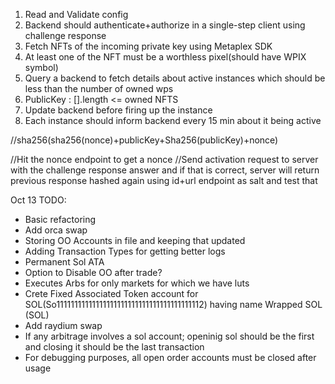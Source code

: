 1. Read and Validate config
2. Backend should authenticate+authorize in a single-step client using challenge response
3. Fetch NFTs of the incoming private key using Metaplex SDK
4. At least one of the NFT must be a worthless pixel(should have WPIX symbol)
5. Query a backend to fetch details about active instances which should be less than the number of owned wps
6. PublicKey : [].length <= owned NFTS
7. Update backend before firing up the instance
8. Each instance should inform backend every 15 min about it being active

//sha256(sha256(nonce)+publicKey+Sha256(publicKey)+nonce)

//Hit the nonce endpoint to get a nonce
//Send activation request to server with the challenge response answer and if that is correct, server will return previous response hashed again using id+url endpoint as salt and test that

Oct 13 TODO:

- Basic refactoring
- Add orca swap
- Storing OO Accounts in file and keeping that updated
- Adding Transaction Types for getting better logs
- Permanent Sol ATA
- Option to Disable OO after trade?
- Executes Arbs for only markets for which we have luts
- Crete Fixed Associated Token account for SOL(So11111111111111111111111111111111111111112) having name Wrapped SOL (SOL)
- Add raydium swap
- If any arbitrage involves a sol account; openinig sol should be the first and closing it should be the last transaction
- For debugging purposes, all open order accounts must be closed after usage
